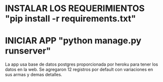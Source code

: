 # INSTALAR LOS REQUERIMIENTOS "pip install -r requirements.txt" 
# INICIAR APP "python manage.py runserver"

La app usa base de datos postgres proporcionada por heroku para tener los datos en la web.
Se agregaron 12 registros por default con variaciones en sus armas y demas detalles.
